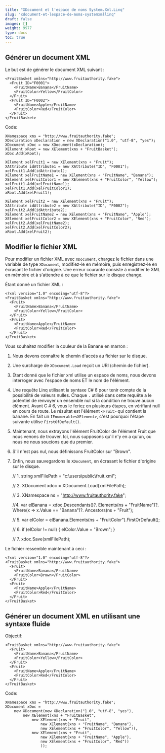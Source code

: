 ```yaml
---
title: "XDocument et l'espace de noms System.Xml.Linq"
slug: "xdocument-et-lespace-de-noms-systemxmllinq"
draft: false
images: []
weight: 9977
type: docs
toc: true
---
```


## Générer un document XML
Le but est de générer le document XML suivant :

    <FruitBasket xmlns="http://www.fruitauthority.fake">
      <Fruit ID="F0001">
        <FruitName>Banana</FruitName>
        <FruitColor>Yellow</FruitColor>
      </Fruit>
      <Fruit ID="F0002">
        <FruitName>Apple</FruitName>
        <FruitColor>Red</FruitColor>
      </Fruit>
    </FruitBasket>

Code:

    XNamespace xns = "http://www.fruitauthority.fake";
    XDeclaration xDeclaration = new XDeclaration("1.0", "utf-8", "yes");
    XDocument xDoc = new XDocument(xDeclaration);
    XElement xRoot = new XElement(xns + "FruitBasket");
    xDoc.Add(xRoot);
    
    XElement xelFruit1 = new XElement(xns + "Fruit");
    XAttribute idAttribute1 = new XAttribute("ID", "F0001");
    xelFruit1.Add(idAttribute1);
    XElement xelFruitName1 = new XElement(xns + "FruitName", "Banana");
    XElement xelFruitColor1 = new XElement(xns + "FruitColor", "Yellow");
    xelFruit1.Add(xelFruitName1);
    xelFruit1.Add(xelFruitColor1);
    xRoot.Add(xelFruit1);
    
    XElement xelFruit2 = new XElement(xns + "Fruit");
    XAttribute idAttribute2 = new XAttribute("ID", "F0002");
    xelFruit2.Add(idAttribute2);
    XElement xelFruitName2 = new XElement(xns + "FruitName", "Apple");
    XElement xelFruitColor2 = new XElement(xns + "FruitColor", "Red");
    xelFruit2.Add(xelFruitName2);
    xelFruit2.Add(xelFruitColor2);
    xRoot.Add(xelFruit2);


## Modifier le fichier XML
Pour modifier un fichier XML avec `XDocument`, chargez le fichier dans une variable de type `XDocument`, modifiez-le en mémoire, puis enregistrez-le en écrasant le fichier d'origine.
Une erreur courante consiste à modifier le XML en mémoire et à s'attendre à ce que le fichier sur le disque change.

Étant donné un fichier XML :

    <?xml version="1.0" encoding="utf-8"?>
    <FruitBasket xmlns="http://www.fruitauthority.fake">
      <Fruit>
        <FruitName>Banana</FruitName>
        <FruitColor>Yellow</FruitColor>
      </Fruit>
      <Fruit>
        <FruitName>Apple</FruitName>
        <FruitColor>Red</FruitColor>
      </Fruit>
    </FruitBasket>

Vous souhaitez modifier la couleur de la Banane en marron :
1. Nous devons connaître le chemin d'accès au fichier sur le disque.
2. Une surcharge de `XDocument.Load` reçoit un URI (chemin de fichier).
3. Étant donné que le fichier xml utilise un espace de noms, nous devons interroger avec l'espace de noms ET le nom de l'élément.
4. Une requête Linq utilisant la syntaxe C# 6 pour tenir compte de la possibilité de valeurs nulles. Chaque `.` utilisé dans cette requête a le potentiel de renvoyer un ensemble nul si la condition ne trouve aucun élément. Avant C # 6, vous le feriez en plusieurs étapes, en vérifiant null en cours de route. Le résultat est l'élément `<Fruit>` qui contient la banane. En fait un `IEnumerable<XElement>`, c'est pourquoi l'étape suivante utilise `FirstOfDefault()`.
5. Maintenant, nous extrayons l'élément FruitColor de l'élément Fruit que nous venons de trouver. Ici, nous supposons qu'il n'y en a qu'un, ou nous ne nous soucions que du premier.
6. S'il n'est pas nul, nous définissons FruitColor sur "Brown".
7. Enfin, nous sauvegardons le `XDocument`, en écrasant le fichier d'origine sur le disque.


    // 1.
    string xmlFilePath = "c:\\users\\public\\fruit.xml";
    
    // 2.
    XDocument xdoc = XDocument.Load(xmlFilePath);
    
    // 3.
    XNamespace ns = "http://www.fruitauthority.fake";
    
    //4. 
    var elBanana = xdoc.Descendants()?.
        Elements(ns + "FruitName")?.
        Where(x => x.Value == "Banana")?.
        Ancestors(ns + "Fruit");
    
    // 5.
    var elColor = elBanana.Elements(ns + "FruitColor").FirstOrDefault();
    
    // 6.
    if (elColor != null)
    {
        elColor.Value = "Brown";
    }
    
    // 7.
    xdoc.Save(xmlFilePath);

Le fichier ressemble maintenant à ceci :

    <?xml version="1.0" encoding="utf-8"?>
    <FruitBasket xmlns="http://www.fruitauthority.fake">
      <Fruit>
        <FruitName>Banana</FruitName>
        <FruitColor>Brown</FruitColor>
      </Fruit>
      <Fruit>
        <FruitName>Apple</FruitName>
        <FruitColor>Red</FruitColor>
      </Fruit>
    </FruitBasket>
















## Générer un document XML en utilisant une syntaxe fluide
Objectif:

    <FruitBasket xmlns="http://www.fruitauthority.fake">
      <Fruit>
        <FruitName>Banana</FruitName>
        <FruitColor>Yellow</FruitColor>
      </Fruit>
      <Fruit>
        <FruitName>Apple</FruitName>
        <FruitColor>Red</FruitColor>
      </Fruit>
    </FruitBasket>

Code:

    XNamespace xns = "http://www.fruitauthority.fake";
    XDocument xDoc = 
        new XDocument(new XDeclaration("1.0", "utf-8", "yes"),
            new XElement(xns + "FruitBasket",
                new XElement(xns + "Fruit",
                    new XElement(xns + "FruitName", "Banana"),
                    new XElement(xns + "FruitColor", "Yellow")),
                new XElement(xns + "Fruit",
                    new XElement(xns + "FruitName", "Apple"),
                    new XElement(xns + "FruitColor", "Red"))
                    ));

